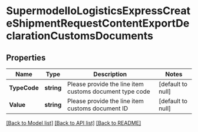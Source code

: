 # SupermodelIoLogisticsExpressCreateShipmentRequestContentExportDeclarationCustomsDocuments

## Properties
Name | Type | Description | Notes
------------ | ------------- | ------------- | -------------
**TypeCode** | **string** | Please provide the line item customs document type code | [default to null]
**Value** | **string** | Please provide the line item customs document ID | [default to null]

[[Back to Model list]](../README.md#documentation-for-models) [[Back to API list]](../README.md#documentation-for-api-endpoints) [[Back to README]](../README.md)

